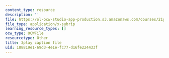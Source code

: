 ```yaml
---
content_type: resource
description: ''
file: https://ol-ocw-studio-app-production.s3.amazonaws.com/courses/21g-503-japanese-iii-fall-2019/188819e169d34e1efc77d16fe224433f_dWNrHmcb4Oo.srt
file_type: application/x-subrip
learning_resource_types: []
ocw_type: OCWFile
resourcetype: Other
title: 3play caption file
uid: 188819e1-69d3-4e1e-fc77-d16fe224433f
---
```

